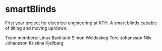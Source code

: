 # smartBlinds
First year project for electrical engineering at KTH. A smart blinds capable of tilting and moving up/down.

Team members:
Linus Backlund
Simon Weideskog
Tore Johansson
Nils Johansson
Kristina Kjellberg
